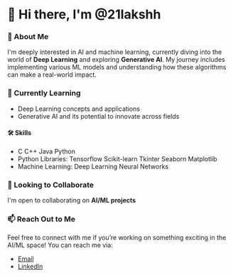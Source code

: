 # 👋 Hi there, I'm @21lakshh

### 👀 About Me
I'm deeply interested in AI and machine learning, currently diving into the world of **Deep Learning** and exploring **Generative AI**. My journey includes implementing various ML models and understanding how these algorithms can make a real-world impact.

### 🌱 Currently Learning
- Deep Learning concepts and applications  
- Generative AI and its potential to innovate across fields

#### 🛠️ Skills
- C C++ Java Python
- Python Libraries: Tensorflow Scikit-learn Tkinter Seaborn Matplotlib
- Machine Learning: Deep Learning Neural Networks 

### 💼 Looking to Collaborate
I'm open to collaborating on **AI/ML projects** 

### 📫 Reach Out to Me
Feel free to connect with me if you’re working on something exciting in the AI/ML space! You can reach me via:

- [Email](lakshyapaliwalodd@gmail.com)
- [LinkedIn](https://www.linkedin.com/in/lakshya-paliwal-67a5222aa/)

<!---
21lakshh/21lakshh is a ✨ special ✨ repository because its `README.md` (this file) appears on your GitHub profile.
--->

